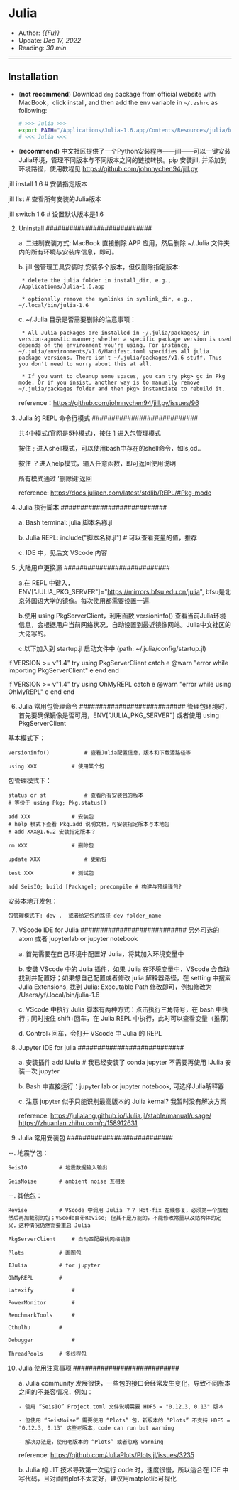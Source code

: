 # Julia

- Author: *{{Fu}}*
- Update: *Dec 17, 2022*
- Reading: *30 min*

---



## Installation

- (**not recommend**)  Download `dmg` package from official website with MacBook，click install, and then add the env variable in `~/.zshrc` as following:

    ```bash
    # >>> Julia >>>
    export PATH="/Applications/Julia-1.6.app/Contents/Resources/julia/bin/:$PATH"
    # <<< Julia <<<
    ```

- (**recommend**) 中文社区提供了一个Python安装程序——jill——可以一键安装Julia环境，管理不同版本与不同版本之间的链接转换。pip 安装jill, 并添加到环境路径，使用教程见 https://github.com/johnnychen94/jill.py

jill install 1.6 		# 安装指定版本

jill list  			# 查看所有安装的Julia版本

jill switch 1.6 		# 设置默认版本是1.6




2. Uninstall
###########################

	a. 二进制安装方式: MacBook 直接删除 APP 应用，然后删除 ~/.Julia 文件夹内的所有环境与安装库信息，即可。
	
	b. jill 包管理工具安装时,安装多个版本，但仅删除指定版本: 

		* delete the julia folder in install_dir, e.g., /Applications/Julia-1.6.app

		* optionally remove the symlinks in symlink_dir, e.g., ~/.local/bin/julia-1.6

	c. ~/.Julia 目录是否需要删除的注意事项：

		* All Julia packages are installed in ~/.julia/packages/ in version-agnostic manner; whether a specific package version is used depends on the environment you're using. For instance, ~/.julia/environments/v1.6/Manifest.toml specifies all julia package versions. There isn't ~/.julia/packages/v1.6 stuff. Thus you don't need to worry about this at all.

		* If you want to cleanup some spaces, you can try pkg> gc in Pkg mode. Or if you insist, another way is to manually remove ~/.julia/packages folder and then pkg> instantiate to rebuild it.


	reference：https://github.com/johnnychen94/jill.py/issues/96




3. Julia 的 REPL 命令行模式
###########################

	共4中模式(官网是5种模式)，按住 ] 进入包管理模式

	按住 ; 进入shell模式，可以使用bash中存在的shell命令，如ls,cd..

	按住 ？进入help模式，输入任意函数，即可返回使用说明

	所有模式通过 ’删除键‘返回

	reference: https://docs.juliacn.com/latest/stdlib/REPL/#Pkg-mode




4. Julia 执行脚本
###########################
	
	a. Bash terminal: julia 脚本名称.jl   

	b. Julia REPL: include("脚本名称.jl")   # 可以查看变量的值，推荐

	c. IDE 中，见后文 VScode 内容




5. 大陆用户更换源
###########################

	a.在 REPL 中键入，ENV["JULIA_PKG_SERVER"]="https://mirrors.bfsu.edu.cn/julia", bfsu是北京外国语大学的镜像。每次使用都需要设置一遍.

	b.使用 using PkgServerClient，利用函数 versioninfo() 查看当前Julia环境信息，会根据用户当前网络状况，自动设置到最近镜像网站。Julia中文社区的大佬写的。

	c.以下加入到 startup.jl 启动文件中 (path: ~/.julia/config/startup.jl)

if VERSION >= v"1.4"
    try
        using PkgServerClient
    catch e
        @warn "error while importing PkgServerClient" e
    end
end

if VERSION >= v"1.4"
    try
        using OhMyREPL
    catch e
        @warn "error while using OhMyREPL" e
    end
end


6. Julia 常用包管理命令
###########################
管理包环境时，首先要确保镜像是否可用，ENV["JULIA_PKG_SERVER"] 或者使用 using PkgServerClient

基本模式下：

	versioninfo() 			# 查看Julia配置信息，版本和下载源路径等

	using XXX 			# 使用某个包


包管理模式下：

	status or st			# 查看所有安装包的版本
	# 等价于 using Pkg; Pkg.status()

	add XXX 			# 安装包
	# help 模式下查看 Pkg.add 说明文档，可安装指定版本与本地包
	# add XXX@1.6.2 安装指定版本？

	rm XXX 				# 删除包

	update XXX  			# 更新包

	test XXX 			# 测试包

	add SeisIO; build [Package]; precompile # 构建与预编译包?


安装本地开发包：

	包管理模式下: dev .  或者给定包的路径 dev folder_name




7. VScode IDE for Julia
###########################
另外可选的 atom 或者 jupyterlab or jupyter notebook

	a. 首先需要在自己环境中配置好 Julia，将其加入环境变量中

	b. 安装 VScode 中的 Julia 插件，如果 Julia 在环境变量中，VScode 会自动找到并配置好；如果想自己配置或者修改 julia 解释器路径，在 setting 中搜索 Julia Extensions, 找到 Julia: Executable Path 修改即可，例如修改为 /Users/yf/.local/bin/julia-1.6

	c. VScode 中执行 Julia 脚本有两种方式：点击执行三角符号，在 bash 中执行；同时按住 shift+回车，在 Julia REPL 中执行，此时可以查看变量（推荐）

	d. Control+回车，会打开 VScode 中 Julia 的 REPL






8. Jupyter IDE for julia
###########################

	a. 安装插件 add IJulia 	# 我已经安装了 conda jupyter 不需要再使用 IJulia 安装一次 jupyter 
	
	b. Bash 中直接运行：jupyter lab or jupyter notebook, 可选择Julia解释器

	c. 注意 jupyter 似乎只能识别最高版本的 Julia kernal? 我暂时没有解决方案

	reference: https://julialang.github.io/IJulia.jl/stable/manual/usage/
		   https://zhuanlan.zhihu.com/p/158912631




9. Julia 常用安装包
###########################

--. 地震学包：
	
	SeisIO			# 地震数据输入输出

	SeisNoise 		# ambient noise 互相关

	


--. 其他包：

	Revise			# VScode 中调用 Julia ？？ Hot-fix 在线修复，必须第一个加载然后再加载别的包；VScode自带Revise; 但其不是万能的，不能修改常量以及结构体的定义，这种情况仍然需要重启 Julia 
	
	PkgServerClient  	# 自动匹配最优网络镜像

	Plots 			# 画图包

	IJulia 			# for jupyter

	OhMyREPL 		#

	Latexify			#

	PowerMonitor		#

	BenchmarkTools 		#

	Cthulhu			# 

	Debugger			#

	ThreadPools		# 多线程包






10. Julia 使用注意事项
###########################

	a. Julia community 发展很快，一些包的接口会经常发生变化，导致不同版本之间的不兼容情况，例如：
		
		- 使用 “SeisIO” Project.toml 文件说明需要 HDF5 = "0.12.3, 0.13" 版本

		- 但使用 “SeisNoise” 需要使用 “Plots” 包，新版本的 “Plots” 不支持 HDF5 = "0.12.3, 0.13" 这些老版本，code can run but warning

		- 解决办法是，使用老版本的 “Plots” 或者忽略 warning

	reference: https://github.com/JuliaPlots/Plots.jl/issues/3235


	b. Julia 的 JIT 技术导致第一次运行 code 时，速度很慢，所以适合在 IDE 中写代码，且对画图plot不太友好，建议用matplotlib可视化










